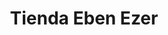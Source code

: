---
title: "Tienda Eben Ezer"
url: /zona-19-ciudad-de-guatemala/tienda-eben-ezer-avenida-la-brigada/
shop: comodidad
---